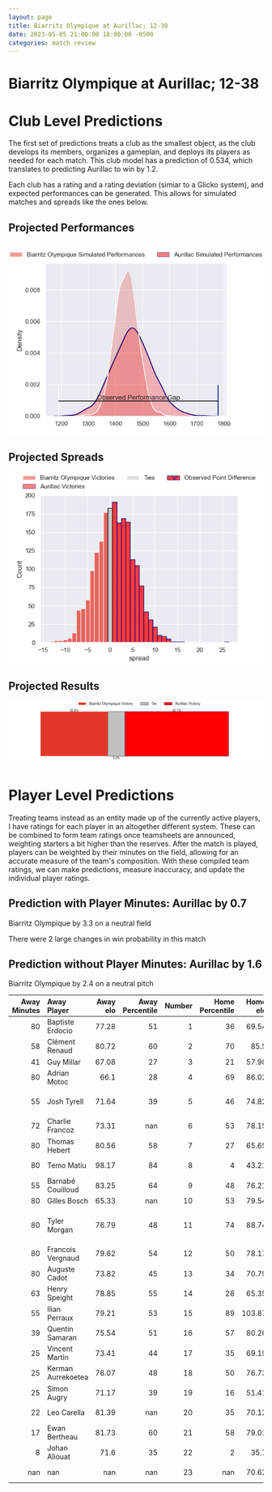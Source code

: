 ```yaml
---  
layout: page  
title: Biarritz Olympique at Aurillac; 12-38  
date: 2023-05-05 21:00:00 18:00:00 -0500  
categories: match review  
---
```

# Biarritz Olympique at Aurillac; 12-38

# Club Level Predictions


The first set of predictions treats a club as the smallest object, as the club develops its members, organizes a gameplan, and deploys its players as needed for each match. This club model has a prediction of 0.534, which translates to predicting Aurillac to win by 1.2.

Each club has a rating and a rating deviation (simiar to a Glicko system), and expected performances can be generated. This allows for simulated matches and spreads like the ones below.
## Projected Performances


![Projected Performances](plots/performances_2023-05-05-Aurillac-BiarritzOlympique.png)
## Projected Spreads


![Projected Spreads](plots/spreads_2023-05-05-Aurillac-BiarritzOlympique.png)
## Projected Results


![Projected Results](plots/resultbar_2023-05-05-Aurillac-BiarritzOlympique.png)
# Player Level Predictions


Treating teams instead as an entity made up of the currently active players, I have ratings for each player in an altogether different system. These can be combined to form team ratings once teamsheets are announced, weighting starters a bit higher than the reserves. After the match is played, players can be weighted by their minutes on the field, allowing for an accurate measure of the team's composition. With these compiled team ratings, we can make predictions, measure inaccuracy, and update the individual player ratings.
## Prediction with Player Minutes: Aurillac by 0.7


Biarritz Olympique by 3.3 on a neutral field

There were 2 large changes in win probability in this match
## Prediction without Player Minutes: Aurillac by 1.6


Biarritz Olympique by 2.4 on a neutral pitch



|   Away Minutes | Away Player        |   Away elo |   Away Percentile |   Number |   Home Percentile |   Home elo | Home Player                           |   Home Minutes |
|---------------:|:-------------------|-----------:|------------------:|---------:|------------------:|-----------:|:--------------------------------------|---------------:|
|             80 | Baptiste Erdocio   |      77.28 |                51 |        1 |                36 |      69.54 | Alexandre Plantier                    |             59 |
|             58 | Clément Renaud     |      80.72 |                60 |        2 |                70 |      85.5  | Adrian Smith                          |             59 |
|             41 | Guy Millar         |      67.08 |                27 |        3 |                21 |      57.98 | Henzo Kiteau                          |             55 |
|             80 | Adrian Motoc       |      66.1  |                28 |        4 |                69 |      86.02 | Georgi Javakhia                       |             55 |
|             55 | Josh Tyrell        |      71.64 |                39 |        5 |                46 |      74.82 | Jean-Baptiste Singer                  |             66 |
|             72 | Charlie Francoz    |      73.31 |               nan |        6 |                53 |      78.15 | Didier Tison                          |             80 |
|             80 | Thomas Hebert      |      80.56 |                58 |        7 |                27 |      65.65 | Beka Shvangiradze                     |             80 |
|             80 | Temo Matiu         |      98.17 |                84 |        8 |                 4 |      43.21 | Latuka Maituku                        |             55 |
|             55 | Barnabé Couilloud  |      83.25 |                64 |        9 |                48 |      76.21 | Mikheil Alania                        |             56 |
|             80 | Gilles Bosch       |      65.33 |               nan |       10 |                53 |      79.54 | Marc Palmier                          |             80 |
|             80 | Tyler Morgan       |      76.79 |                48 |       11 |                74 |      88.74 | Adriaan Jocobus van der Berg Coertzen |             80 |
|             80 | Francois Vergnaud  |      79.62 |                54 |       12 |                50 |      78.17 | Christa Powell                        |             80 |
|             80 | Auguste Cadot      |      73.82 |                45 |       13 |                34 |      70.79 | Jimmy Yobo                            |             80 |
|             63 | Henry Speight      |      78.85 |                55 |       14 |                28 |      65.35 | Albert Valentin                       |             63 |
|             55 | Ilian Perraux      |      79.21 |                53 |       15 |                89 |     103.87 | Anderson Neisen                       |             80 |
|             39 | Quentin Samaran    |      75.54 |                51 |       16 |                57 |      80.26 | Martial Rolland                       |             25 |
|             25 | Vincent Martin     |      73.41 |                44 |       17 |                35 |      69.19 | Hugo Huurman                          |             25 |
|             25 | Kerman Aurrekoetea |      76.07 |                48 |       18 |                50 |      76.73 | Tim Daniel-Meissen                    |             25 |
|             25 | Simon Augry        |      71.17 |                39 |       19 |                16 |      51.41 | Hugo Bouyssou                         |             24 |
|             22 | Leo Carella        |      81.39 |               nan |       20 |                35 |      70.12 | Robert Rodgers                        |             21 |
|             17 | Ewan Bertheau      |      81.73 |                60 |       21 |                58 |      79.01 | Luka Nioradze                         |             21 |
|              8 | Johan Aliouat      |      71.6  |                35 |       22 |                 2 |      35.7  | Simeli Yabaki                         |             17 |
|            nan | nan                |     nan    |               nan |       23 |               nan |      70.62 | Mehdi Slamani                         |             14 |

